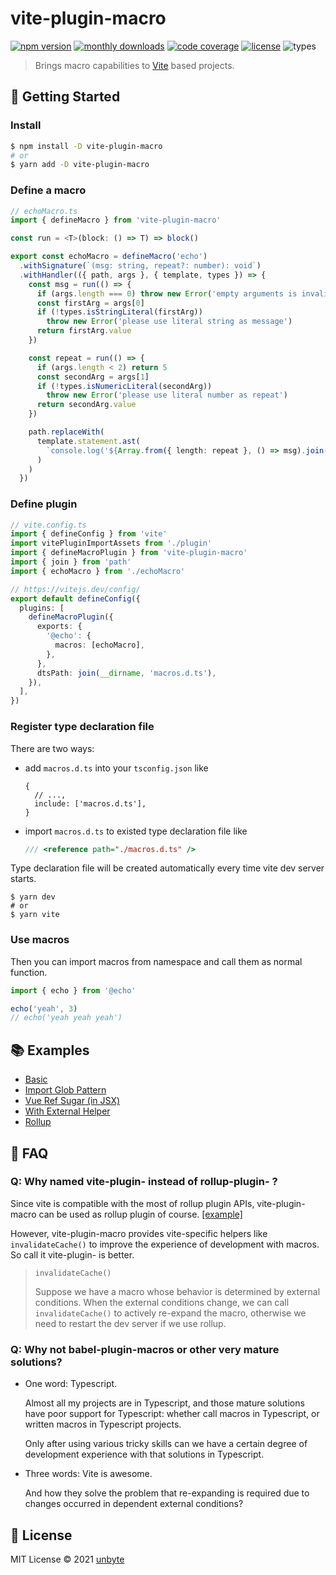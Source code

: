 # vite-plugin-macro

[![npm version](https://badgen.net/npm/v/vite-plugin-macro)](https://www.npmjs.com/package/vite-plugin-macro)
[![monthly downloads](https://badgen.net/npm/dm/vite-plugin-macro)](https://www.npmjs.com/package/vite-plugin-macro)
[![code coverage](https://badgen.net/codecov/c/github/viteland/vite-plugin-macro)](https://app.codecov.io/gh/viteland/vite-plugin-macro)
[![license](https://badgen.net/npm/license/vite-plugin-macro)](https://github.com/viteland/vite-plugin-macro/blob/master/LICENSE)
![types](https://badgen.net/npm/types/vite-plugin-macro)

> Brings macro capabilities to [Vite](https://github.com/vitejs/vite) based projects.

## 🚀 Getting Started

### Install

```bash
$ npm install -D vite-plugin-macro
# or
$ yarn add -D vite-plugin-macro
```

### Define a macro

```typescript
// echoMacro.ts
import { defineMacro } from 'vite-plugin-macro'

const run = <T>(block: () => T) => block()

export const echoMacro = defineMacro('echo')
  .withSignature(`(msg: string, repeat?: number): void`)
  .withHandler(({ path, args }, { template, types }) => {
    const msg = run(() => {
      if (args.length === 0) throw new Error('empty arguments is invalid')
      const firstArg = args[0]
      if (!types.isStringLiteral(firstArg))
        throw new Error('please use literal string as message')
      return firstArg.value
    })

    const repeat = run(() => {
      if (args.length < 2) return 5
      const secondArg = args[1]
      if (!types.isNumericLiteral(secondArg))
        throw new Error('please use literal number as repeat')
      return secondArg.value
    })

    path.replaceWith(
      template.statement.ast(
        `console.log('${Array.from({ length: repeat }, () => msg).join(' ')}')`
      )
    )
  })
```

### Define plugin

```typescript
// vite.config.ts
import { defineConfig } from 'vite'
import vitePluginImportAssets from './plugin'
import { defineMacroPlugin } from 'vite-plugin-macro'
import { join } from 'path'
import { echoMacro } from './echoMacro'

// https://vitejs.dev/config/
export default defineConfig({
  plugins: [
    defineMacroPlugin({
      exports: {
        '@echo': {
          macros: [echoMacro],
        },
      },
      dtsPath: join(__dirname, 'macros.d.ts'),
    }),
  ],
})
```

### Register type declaration file

There are two ways:

- add `macros.d.ts` into your `tsconfig.json` like

  ```json5
  {
    // ...,
    include: ['macros.d.ts'],
  }
  ```

- import `macros.d.ts` to existed type declaration file like
  ```typescript
  /// <reference path="./macros.d.ts" />
  ```

Type declaration file will be created automatically every time vite dev server starts.

```shell
$ yarn dev
# or
$ yarn vite
```

### Use macros

Then you can import macros from namespace and call them as normal function.

```typescript
import { echo } from '@echo'

echo('yeah', 3)
// echo('yeah yeah yeah')
```

## 📚 Examples

- [Basic](https://github.com/viteland/vite-plugin-macro/blob/master/examples/basic/plugin/index.ts)
- [Import Glob Pattern](https://github.com/viteland/vite-plugin-macro/tree/master/examples/import-glob-pattern/plugin/index.ts)
- [Vue Ref Sugar (in JSX)](https://github.com/viteland/vite-plugin-macro/blob/master/examples/vue-ref-sugar/plugin/index.ts)
- [With External Helper](https://github.com/viteland/vite-plugin-macro/blob/master/examples/with-external-helper/plugin/index.ts)
- [Rollup](https://github.com/viteland/vite-plugin-macro/blob/master/examples/rollup/plugin/index.ts)

## 🧐 FAQ

### Q: Why named vite-plugin- instead of rollup-plugin- ?

Since vite is compatible with the most of rollup plugin APIs,
vite-plugin-macro can be used as rollup plugin of course. [[example]](https://github.com/viteland/vite-plugin-macro/blob/master/examples/rollup/plugin/index.ts)

However, vite-plugin-macro provides vite-specific helpers like `invalidateCache()`
to improve the experience of development with macros.
So call it vite-plugin- is better.

> `invalidateCache()`
>
> Suppose we have a macro whose behavior is determined by external conditions.
> When the external conditions change, we can call `invalidateCache()` to
> actively re-expand the macro, otherwise we need to restart the dev server
> if we use rollup.

### Q: Why not babel-plugin-macros or other very mature solutions?

- One word: Typescript.

  Almost all my projects are in Typescript,
  and those mature solutions have poor support for Typescript:
  whether call macros in Typescript, or written macros in Typescript projects.

  Only after using various tricky skills can we have a certain degree of
  development experience with that solutions in Typescript.

- Three words: Vite is awesome.

  And how they solve the problem that re-expanding is required
  due to changes occurred in dependent external conditions?

## 📃 License

MIT License © 2021 [unbyte](https://github.com/unbyte)
